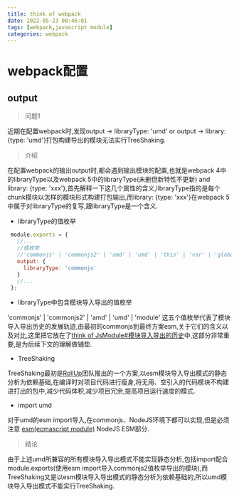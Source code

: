 ```yaml
---
title: think of webpack
date: 2022-05-23 00:46:01
tags: [webpack,javascript module]
categories: webpack
---
```


# webpack配置

## output

> 问题1

   近期在配置webpack时,发现output -> libraryType: 'umd' or output -> library: {type: 'umd'}打包构建导出的模块无法实行TreeShaking.

> 介绍

   在配置webpack的输出output时,都会遇到输出模块的配置,也就是webpack 4中的libraryType以及webpack 5中的libraryType(未删但新特性不更新) and library: {type: 'xxx'},首先解释一下这几个属性的含义,libraryType指的是每个chunk模块以怎样的模块形式构建打包输出,而library: {type: 'xxx'}在webpack 5中属于对libraryType的复写,跟libraryType是一个含义.
   
   * libraryType的值枚举

   ```javascript
    module.exports = {
      //...
      //值枚举
      //'commonjs' | 'commonjs2' | 'amd' | 'umd' | 'this' | 'var' | 'global' | 'module'
      output: {
        libraryType: 'commonjs' 
      }
      //...
    };
   ```

   * libraryType中包含模块导入导出的值枚举

   'commonjs' | 'commonjs2' | 'amd' | 'umd' | 'module' 这五个值枚举代表了模块导入导出历史的发展轨迹,由最初的commonjs到最终方案esm,关于它们的含义以及对比,这里把它放在了<a href='https://white-than-wood.github.io/2022/05/23/thinkofjsmodule/#%E6%A8%A1%E5%9D%97%E5%AF%BC%E5%85%A5%E5%AF%BC%E5%87%BA%E7%9A%84%E5%8E%86%E5%8F%B2'>think of JsModule#模块导入导出的历史</a>中,这部分非常重要,是为后续下文的理解做铺垫.
   
   * TreeShaking

   TreeShaking最初是<a href='https://rollupjs.org/guide/en/'>RollUp</a>团队推出的一个方案,以esm模块导入导出模式的静态分析为依赖基础,在编译时对项目代码进行瘦身,将无用、空引入的代码模块不构建进打出的包中,减少代码体积,减少项目冗余,提高项目运行速度的模式.
   
   * import umd

   对于umd的esm import导入,在commonjs、NodeJS环境下都可以实现,但是必须注意 <a href='https://white-than-wood.github.io/2022/05/23/thinkofjsmodule/#%E6%A8%A1%E5%9D%97%E5%AF%BC%E5%85%A5%E5%AF%BC%E5%87%BA%E7%9A%84%E5%8E%86%E5%8F%B2'>esm(ecmascript module)</a> NodeJS ESM部分.

> 结论

   由于上述umd所兼容的所有模块导入导出模式不能实现静态分析,包括import配合module.exports(使用esm import导入commonjs2值枚举导出的模块),而TreeShaking又是以esm模块导入导出模式的静态分析为依赖基础的,所以umd模块导入导出模式不能实行TreeShaking.